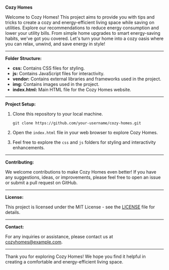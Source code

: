 **Cozy Homes**

Welcome to Cozy Homes! This project aims to provide you with tips and tricks to create a cozy and energy-efficient living space while saving on utilities. Explore our recommendations to reduce energy consumption and lower your utility bills. From simple home upgrades to smart energy-saving habits, we've got you covered. Let's turn your home into a cozy oasis where you can relax, unwind, and save energy in style!


---

**Folder Structure:**

- **css:** Contains CSS files for styling.
- **js:** Contains JavaScript files for interactivity.
- **vendor:** Contains external libraries and frameworks used in the project.
- **img:** Contains images used in the project.
- **index.html:** Main HTML file for the Cozy Homes website.

---

**Project Setup:**

1. Clone this repository to your local machine.
   ```
   git clone https://github.com/your-username/cozy-homes.git
   ```

2. Open the `index.html` file in your web browser to explore Cozy Homes.

3. Feel free to explore the `css` and `js` folders for styling and interactivity enhancements.

---

**Contributing:**

We welcome contributions to make Cozy Homes even better! If you have any suggestions, ideas, or improvements, please feel free to open an issue or submit a pull request on GitHub.

---

**License:**

This project is licensed under the MIT License - see the [LICENSE](LICENSE) file for details.

---

**Contact:**

For any inquiries or assistance, please contact us at cozyhomes@example.com.

---

Thank you for exploring Cozy Homes! We hope you find it helpful in creating a comfortable and energy-efficient living space.
